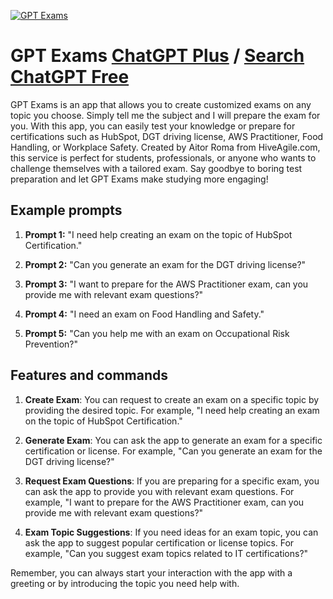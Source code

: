 
[![GPT Exams](https://files.oaiusercontent.com/file-c6YrphrKJJ7eVphWRd8AMq3i?se=2123-10-16T21%3A04%3A41Z&sp=r&sv=2021-08-06&sr=b&rscc=max-age%3D31536000%2C%20immutable&rscd=attachment%3B%20filename%3D46eb0248-550f-4deb-be83-594e225cda98.png&sig=x9Sq4YVTKCVr5nGNNYgQZo0Wc7WgnQ99mxQHJBcowt4%3D)](https://chat.openai.com/g/g-y6o7VXoT6-gpt-exams)

# GPT Exams [ChatGPT Plus](https://chat.openai.com/g/g-y6o7VXoT6-gpt-exams) / [Search ChatGPT Free](https://gptcall.net/index.html#/?search=GPT%20Exams)

GPT Exams is an app that allows you to create customized exams on any topic you choose. Simply tell me the subject and I will prepare the exam for you. With this app, you can easily test your knowledge or prepare for certifications such as HubSpot, DGT driving license, AWS Practitioner, Food Handling, or Workplace Safety. Created by Aitor Roma from HiveAgile.com, this service is perfect for students, professionals, or anyone who wants to challenge themselves with a tailored exam. Say goodbye to boring test preparation and let GPT Exams make studying more engaging!

## Example prompts

1. **Prompt 1:** "I need help creating an exam on the topic of HubSpot Certification."

2. **Prompt 2:** "Can you generate an exam for the DGT driving license?"

3. **Prompt 3:** "I want to prepare for the AWS Practitioner exam, can you provide me with relevant exam questions?"

4. **Prompt 4:** "I need an exam on Food Handling and Safety."

5. **Prompt 5:** "Can you help me with an exam on Occupational Risk Prevention?"

## Features and commands

1. **Create Exam**: You can request to create an exam on a specific topic by providing the desired topic. For example, "I need help creating an exam on the topic of HubSpot Certification."

2. **Generate Exam**: You can ask the app to generate an exam for a specific certification or license. For example, "Can you generate an exam for the DGT driving license?"

3. **Request Exam Questions**: If you are preparing for a specific exam, you can ask the app to provide you with relevant exam questions. For example, "I want to prepare for the AWS Practitioner exam, can you provide me with relevant exam questions?"

4. **Exam Topic Suggestions**: If you need ideas for an exam topic, you can ask the app to suggest popular certification or license topics. For example, "Can you suggest exam topics related to IT certifications?"

Remember, you can always start your interaction with the app with a greeting or by introducing the topic you need help with.


